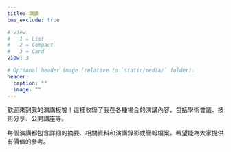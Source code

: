 ```yaml
---
title: 演講
cms_exclude: true

# View.
#   1 = List
#   2 = Compact
#   3 = Card
view: 3

# Optional header image (relative to `static/media/` folder).
header:
  caption: ""
  image: ""
---
```


歡迎來到我的演講板塊！這裡收錄了我在各種場合的演講內容，包括學術會議、技術分享、公開講座等。

每個演講都包含詳細的摘要、相關資料和演講錄影或簡報檔案，希望能為大家提供有價值的參考。